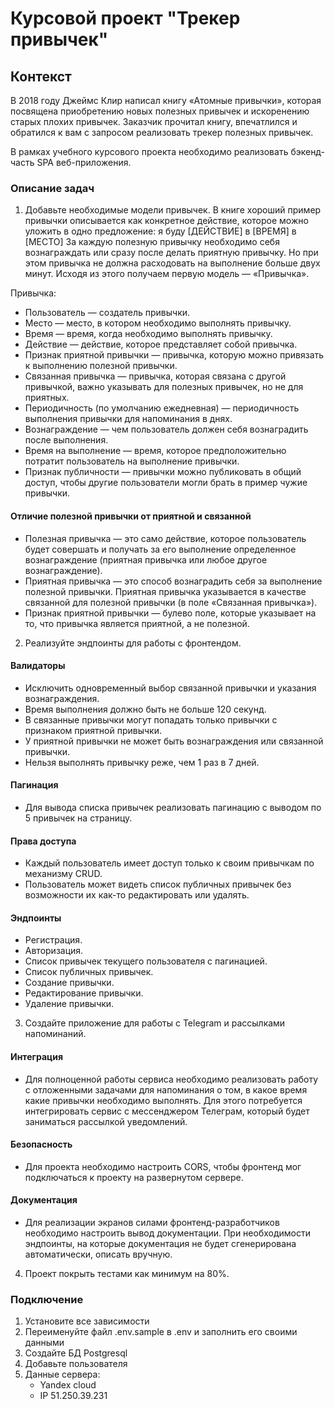 # Курсовой проект "Трекер привычек"
## Контекст
В 2018 году Джеймс Клир написал книгу «Атомные привычки», которая посвящена приобретению новых полезных привычек и искоренению старых плохих привычек. Заказчик прочитал книгу, впечатлился и обратился к вам с запросом реализовать трекер полезных привычек.

В рамках учебного курсового проекта необходимо реализовать бэкенд-часть SPA веб-приложения.

### Описание задач
1. Добавьте необходимые модели привычек.
В книге хороший пример привычки описывается как конкретное действие, которое можно уложить в одно предложение:
я буду [ДЕЙСТВИЕ] в [ВРЕМЯ] в [МЕСТО]
За каждую полезную привычку необходимо себя вознаграждать или сразу после делать приятную привычку. Но при этом привычка не должна расходовать на выполнение больше двух минут. Исходя из этого получаем первую модель — «Привычка».

Привычка:
- Пользователь — создатель привычки.
- Место — место, в котором необходимо выполнять привычку.
- Время — время, когда необходимо выполнять привычку.
- Действие — действие, которое представляет собой привычка.
- Признак приятной привычки — привычка, которую можно привязать к выполнению полезной привычки.
- Связанная привычка — привычка, которая связана с другой привычкой, важно указывать для полезных привычек, но не для приятных.
- Периодичность (по умолчанию ежедневная) — периодичность выполнения привычки для напоминания в днях.
- Вознаграждение — чем пользователь должен себя вознаградить после выполнения.
- Время на выполнение — время, которое предположительно потратит пользователь на выполнение привычки.
- Признак публичности — привычки можно публиковать в общий доступ, чтобы другие пользователи могли брать в пример чужие привычки.

#### Отличие полезной привычки от приятной и связанной
- Полезная привычка — это само действие, которое пользователь будет совершать и получать за его выполнение определенное вознаграждение (приятная привычка или любое другое вознаграждение).
- Приятная привычка — это способ вознаградить себя за выполнение полезной привычки. Приятная привычка указывается в качестве связанной для полезной привычки (в поле «Связанная привычка»).
- Признак приятной привычки — булево поле, которые указывает на то, что привычка является приятной, а не полезной.

2. Реализуйте эндпоинты для работы с фронтендом.
#### Валидаторы
- Исключить одновременный выбор связанной привычки и указания вознаграждения.
- Время выполнения должно быть не больше 120 секунд.
- В связанные привычки могут попадать только привычки с признаком приятной привычки.
- У приятной привычки не может быть вознаграждения или связанной привычки.
- Нельзя выполнять привычку реже, чем 1 раз в 7 дней.

#### Пагинация
- Для вывода списка привычек реализовать пагинацию с выводом по 5 привычек на страницу.

#### Права доступа
- Каждый пользователь имеет доступ только к своим привычкам по механизму CRUD.
- Пользователь может видеть список публичных привычек без возможности их как-то редактировать или удалять.

#### Эндпоинты
- Регистрация.
- Авторизация.
- Список привычек текущего пользователя с пагинацией.
- Список публичных привычек.
- Создание привычки.
- Редактирование привычки.
- Удаление привычки.

3. Создайте приложение для работы с Telegram и рассылками напоминаний.
#### Интеграция
- Для полноценной работы сервиса необходимо реализовать работу с отложенными задачами для напоминания о том, в какое время какие привычки необходимо выполнять. Для этого потребуется интегрировать сервис с мессенджером Телеграм, который будет заниматься рассылкой уведомлений.

#### Безопасность
- Для проекта необходимо настроить CORS, чтобы фронтенд мог подключаться к проекту на развернутом сервере.

#### Документация
- Для реализации экранов силами фронтенд-разработчиков необходимо настроить вывод документации. При необходимости эндпоинты, на которые документация не будет сгенерирована автоматически, описать вручную.

4. Проект покрыть тестами как минимум на 80%.

### Подключение
1. Установите все зависимости
2. Переименуйте файл .env.sample в .env и заполнить его своими данными
3. Создайте БД Postgresql
4. Добавьте пользователя
5. Данные сервера:
   - Yandex cloud
   - IP 51.250.39.231

